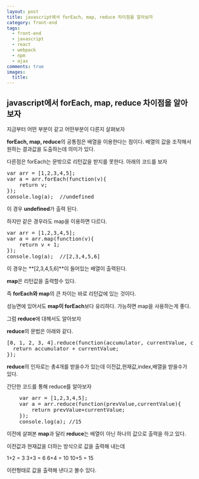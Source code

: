 ```yaml
---
layout: post
title: javascript에서 forEach, map, reduce 차이점을 알아보자
category: front-end
tags:
  - front-end
  - javascript
  - react
  - webpack
  - npm
  - ajax
comments: true
images:
  title:
---
```


## javascript에서 forEach, map, reduce 차이점을 알아보자    

지금부터 어떤 부분이 같고 어떤부분이 다른지 살펴보자

<!--more-->

**forEach, map, reduce**의 공통점은 배열을 이용한다는 점이다.
배열의 값을 조작해서 원하는 결과값을 도출하는데 의미가 있다.

다른점은 forEach는 문밖으로 리턴값을 받지를 못한다. 아래의 코드를 보자

<pre class="brush: js">
var arr = [1,2,3,4,5];
var a = arr.forEach(function(v){
	return v;
});
console.log(a);  //undefined
</pre>

이 경우 **undefined**가 출력 된다.

하지만 같은 경우라도 map을 이용하면 다르다.

<pre class="brush: js">
var arr = [1,2,3,4,5];
var a = arr.map(function(v){
	return v + 1;
});
console.log(a);  //[2,3,4,5,6]
</pre>

이 경우는 **[2,3,4,5,6]**이 들어있는 배열이 출력된다.

**map**은 리턴값을 출력할수 있다.

즉 **forEach와 map**의 큰 차이는 바로 리턴값에 있는 것이다.

성능면에 있어서도 **map이 forEach**보다 유리하다. 가능하면 map을 
사용하는게 좋다. 

그럼 **reduce**에 대해서도 알아보자

**reduce**의 문법은 아래와 같다.

<pre class="brush:js">
[0, 1, 2, 3, 4].reduce(function(accumulator, currentValue, currentIndex, array) {
  return accumulator + currentValue;
});
</pre>

**reduce**의 인자로는 총4개를 받을수가 있는데 이전값,현재값,index,배열을 받을수가 있다.

간단한 코드를 통해 reduce를 알아보자

<pre class="brush:js">
    var arr = [1,2,3,4,5];
    var a = arr.reduce(function(prevValue,currentValue){
    	return prevValue+currentValue;
    });
    console.log(a); //15
</pre>

이전에 살펴본 **map**과 달리 **reduce**는 배열이 아닌 하나의 값으로 출력을 하고 있다.

이전값과 현재값을 더하는 방식으로 값을 출력해 내는데

1+2 = 3
3+3 = 6
6+4 = 10
10+5 = 15

이런형태로 값을 출력해 낸다고 볼수 있다.
